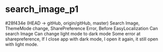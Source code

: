 # search_image_p1
#28f434e (HEAD -> gitHub, origin/gitHub, master) 
Search Image, ThemeMode change, SharePreference Error, Before EasyLocalization
Can search Image
Can change light mode to dark mode
Some error at sharepreference, If I close app with dark mode, I open it again, it still open with light mode.


